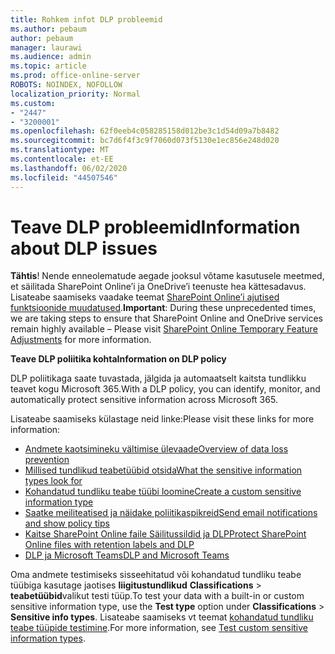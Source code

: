 ```yaml
---
title: Rohkem infot DLP probleemid
ms.author: pebaum
author: pebaum
manager: laurawi
ms.audience: admin
ms.topic: article
ms.prod: office-online-server
ROBOTS: NOINDEX, NOFOLLOW
localization_priority: Normal
ms.custom:
- "2447"
- "3200001"
ms.openlocfilehash: 62f0eeb4c058285158d012be3c1d54d09a7b8482
ms.sourcegitcommit: bc7d6f4f3c9f7060d073f5130e1ec856e248d020
ms.translationtype: MT
ms.contentlocale: et-EE
ms.lasthandoff: 06/02/2020
ms.locfileid: "44507546"
---
```

# <a name="information-about-dlp-issues"></a><span data-ttu-id="c48f8-102">Teave DLP probleemid</span><span class="sxs-lookup"><span data-stu-id="c48f8-102">Information about DLP issues</span></span>

<span data-ttu-id="c48f8-103">**Tähtis**! Nende enneolematude aegade jooksul võtame kasutusele meetmed, et säilitada SharePoint Online’i ja OneDrive’i teenuste hea kättesadavus. Lisateabe saamiseks vaadake teemat [SharePoint Online’i ajutised funktsioonide muudatused](https://aka.ms/ODSPAdjustments).</span><span class="sxs-lookup"><span data-stu-id="c48f8-103">**Important**: During these unprecedented times, we are taking steps to ensure that SharePoint Online and OneDrive services remain highly available – Please visit [SharePoint Online Temporary Feature Adjustments](https://aka.ms/ODSPAdjustments) for more information.</span></span>

<span data-ttu-id="c48f8-104">**Teave DLP poliitika kohta**</span><span class="sxs-lookup"><span data-stu-id="c48f8-104">**Information on DLP policy**</span></span>

<span data-ttu-id="c48f8-105">DLP poliitikaga saate tuvastada, jälgida ja automaatselt kaitsta tundlikku teavet kogu Microsoft 365.</span><span class="sxs-lookup"><span data-stu-id="c48f8-105">With a DLP policy, you can identify, monitor, and automatically protect sensitive information across Microsoft 365.</span></span>

<span data-ttu-id="c48f8-106">Lisateabe saamiseks külastage neid linke:</span><span class="sxs-lookup"><span data-stu-id="c48f8-106">Please visit these links for more information:</span></span>

- [<span data-ttu-id="c48f8-107">Andmete kaotsimineku vältimise ülevaade</span><span class="sxs-lookup"><span data-stu-id="c48f8-107">Overview of data loss prevention</span></span>](https://docs.microsoft.com/microsoft-365/compliance/data-loss-prevention-policies)
- [<span data-ttu-id="c48f8-108">Millised tundlikud teabetüübid otsida</span><span class="sxs-lookup"><span data-stu-id="c48f8-108">What the sensitive information types look for</span></span>](https://docs.microsoft.com/microsoft-365/compliance/sensitive-information-type-entity-definitions)
- [<span data-ttu-id="c48f8-109">Kohandatud tundliku teabe tüübi loomine</span><span class="sxs-lookup"><span data-stu-id="c48f8-109">Create a custom sensitive information type</span></span>](https://docs.microsoft.com/microsoft-365/compliance/create-a-custom-sensitive-information-type)
- [<span data-ttu-id="c48f8-110">Saatke meiliteatised ja näidake poliitikaspikreid</span><span class="sxs-lookup"><span data-stu-id="c48f8-110">Send email notifications and show policy tips</span></span>](https://docs.microsoft.com/microsoft-365/compliance/use-notifications-and-policy-tips)
- [<span data-ttu-id="c48f8-111">Kaitse SharePoint Online faile Säilitussildid ja DLP</span><span class="sxs-lookup"><span data-stu-id="c48f8-111">Protect SharePoint Online files with retention labels and DLP</span></span>](https://docs.microsoft.com/microsoft-365/compliance/protect-sharepoint-online-files-with-office-365-labels-and-dlp)
- [<span data-ttu-id="c48f8-112">DLP ja Microsoft Teams</span><span class="sxs-lookup"><span data-stu-id="c48f8-112">DLP and Microsoft Teams</span></span>](https://docs.microsoft.com/microsoft-365/compliance/dlp-microsoft-teams)

<span data-ttu-id="c48f8-113">Oma andmete testimiseks sisseehitatud või kohandatud tundliku teabe tüübiga kasutage jaotises **liigitustundlikud** **Classifications**  >  **teabetüübid**valikut testi tüüp.</span><span class="sxs-lookup"><span data-stu-id="c48f8-113">To test your data with a built-in or custom sensitive information type, use the **Test type** option under **Classifications** > **Sensitive info types**.</span></span> <span data-ttu-id="c48f8-114">Lisateabe saamiseks vt teemat [kohandatud tundliku teabe tüüpide testimine](https://docs.microsoft.com/microsoft-365/compliance/create-a-custom-sensitive-information-type#create-custom-sensitive-information-types-in-the-security--compliance-center).</span><span class="sxs-lookup"><span data-stu-id="c48f8-114">For more information, see [Test custom sensitive information types](https://docs.microsoft.com/microsoft-365/compliance/create-a-custom-sensitive-information-type#create-custom-sensitive-information-types-in-the-security--compliance-center).</span></span>